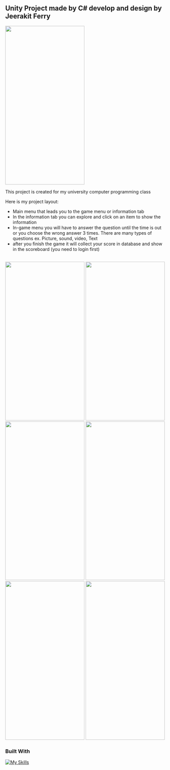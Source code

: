 

<!-- ABOUT THE PROJECT -->
## Unity Project made by C# develop and design by Jeerakit Ferry


<img src="https://github.com/Ferryjeerakit/ThaiInstument-Unity/assets/153589125/2effbcbe-a105-4aca-81f6-46596b896227" width="250" height="500">

This project is created for my university computer programming class</br> 

Here is my project layout:
* Main menu that leads you to the game menu or information tab
* In the information tab you can explore and click on an item to show the information 
* In-game menu you will have to answer the question until the time is out or you choose the wrong answer 3 times. There are many types of questions ex. Picture, sound, video, Text
* after you finish the game it will collect your score in database and show in the scoreboard (you need to login first)</br></br>
<img src="https://github.com/Ferryjeerakit/ThaiInstument-Unity/assets/153589125/2e7563e0-eb48-492d-9af3-c98fa2a12e62" width="250" height="500">

<img src="https://github.com/Ferryjeerakit/ThaiInstument-Unity/assets/153589125/9120eb17-7b1d-4d8a-99da-b674cf68a0f8" width="250" height="500">

<img src="https://github.com/Ferryjeerakit/ThaiInstument-Unity/assets/153589125/e301d34c-ec77-45f6-bb34-65028b29ad29" width="250" height="500">

<img src="https://github.com/Ferryjeerakit/ThaiInstument-Unity/assets/153589125/21848acb-68ec-4c12-a7a7-8814c991943c" width="250" height="500">

<img src="https://github.com/Ferryjeerakit/ThaiInstument-Unity/assets/153589125/daa631dc-e8f0-4b34-8e48-8b296fd1306e" width="250" height="500">

<img src="https://github.com/Ferryjeerakit/ThaiInstument-Unity/assets/153589125/7af9ee52-dce8-4ee0-a03d-e862b309c4ee" width="250" height="500">




### Built With

[![My Skills](https://skillicons.dev/icons?i=js,ps,cs,unity)](https://skillicons.dev)

